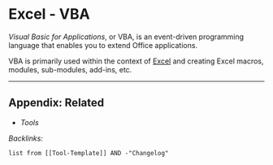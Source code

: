 # Excel - VBA

*Visual Basic for Applications*, or VBA, is an event-driven programming language that enables you to extend Office applications.

VBA is primarily used within the context of [Excel](Excel.md) and creating Excel macros, modules, sub-modules, add-ins, etc.

---

## Appendix: Related

* *Tools*



*Backlinks:*

````dataview
list from [[Tool-Template]] AND -"Changelog"
````
